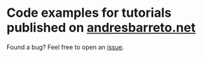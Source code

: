 # Code examples for tutorials published on [andresbarreto.net](https://andresbarreto.net/)

Found a bug? Feel free to open an [issue](https://github.com/andresebr/blog-tutorials/issues).
